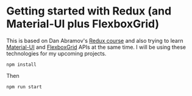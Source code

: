 # Getting started with Redux (and Material-UI plus FlexboxGrid)

This is based on Dan Abramov's [Redux course](https://egghead.io/series/getting-started-with-redux) and also trying to learn [Material-UI](http://www.material-ui.com/) and [FlexboxGrid](http://flexboxgrid.com/) APIs at the same time. I will be using these technologies for my upcoming projects.
```
npm install
```

Then

```
npm run start
```


